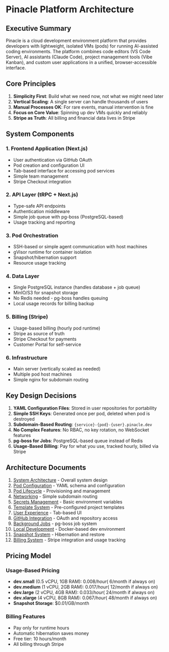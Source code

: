 # Pinacle Platform Architecture

## Executive Summary

Pinacle is a cloud development environment platform that provides developers with lightweight, isolated VMs (pods) for running AI-assisted coding environments. The platform combines code editors (VS Code Server), AI assistants (Claude Code), project management tools (Vibe Kanban), and custom user applications in a unified, browser-accessible interface.

## Core Principles

1. **Simplicity First**: Build what we need now, not what we might need later
2. **Vertical Scaling**: A single server can handle thousands of users
3. **Manual Processes OK**: For rare events, manual intervention is fine
4. **Focus on Core Value**: Spinning up dev VMs quickly and reliably
5. **Stripe as Truth**: All billing and financial data lives in Stripe

## System Components

### 1. Frontend Application (Next.js)
- User authentication via GitHub OAuth
- Pod creation and configuration UI
- Tab-based interface for accessing pod services
- Simple team management
- Stripe Checkout integration

### 2. API Layer (tRPC + Next.js)
- Type-safe API endpoints
- Authentication middleware
- Simple job queue with pg-boss (PostgreSQL-based)
- Usage tracking and reporting

### 3. Pod Orchestration
- SSH-based or simple agent communication with host machines
- gVisor runtime for container isolation
- Snapshot/hibernation support
- Resource usage tracking

### 4. Data Layer
- Single PostgreSQL instance (handles database + job queue)
- MinIO/S3 for snapshot storage
- No Redis needed - pg-boss handles queuing
- Local usage records for billing backup

### 5. Billing (Stripe)
- Usage-based billing (hourly pod runtime)
- Stripe as source of truth
- Stripe Checkout for payments
- Customer Portal for self-service

### 6. Infrastructure
- Main server (vertically scaled as needed)
- Multiple pod host machines
- Simple nginx for subdomain routing

## Key Design Decisions

1. **YAML Configuration Files**: Stored in user repositories for portability
2. **Simple SSH Keys**: Generated once per pod, deleted when pod is destroyed
3. **Subdomain-Based Routing**: `{service}-{pod}-{user}.pinacle.dev`
4. **No Complex Features**: No RBAC, no key rotation, no WebSocket features
5. **pg-boss for Jobs**: PostgreSQL-based queue instead of Redis
6. **Usage-Based Billing**: Pay for what you use, tracked hourly, billed via Stripe

## Architecture Documents

1. [System Architecture](./01-system-architecture.md) - Overall system design
2. [Pod Configuration](./02-pod-configuration.md) - YAML schema and configuration
3. [Pod Lifecycle](./03-pod-lifecycle.md) - Provisioning and management
4. [Networking](./04-networking.md) - Simple subdomain routing
5. [Secrets Management](./05-secrets-management.md) - Basic environment variables
6. [Template System](./06-template-system.md) - Pre-configured project templates
7. [User Experience](./07-user-experience.md) - Tab-based UI
8. [GitHub Integration](./08-github-integration.md) - OAuth and repository access
9. [Background Jobs](./09-background-jobs.md) - pg-boss job system
10. [Local Development](./10-local-development.md) - Docker-based dev environment
11. [Snapshot System](./11-snapshot-system.md) - Hibernation and restore
12. [Billing System](./12-billing-system.md) - Stripe integration and usage tracking

## Pricing Model

### Usage-Based Pricing
- **dev.small** (0.5 vCPU, 1GB RAM): $0.008/hour (~$6/month if always on)
- **dev.medium** (1 vCPU, 2GB RAM): $0.017/hour (~$12/month if always on)
- **dev.large** (2 vCPU, 4GB RAM): $0.033/hour (~$24/month if always on)
- **dev.xlarge** (4 vCPU, 8GB RAM): $0.067/hour (~$48/month if always on)
- **Snapshot Storage**: $0.01/GB/month

### Billing Features
- Pay only for runtime hours
- Automatic hibernation saves money
- Free tier: 10 hours/month
- All billing through Stripe